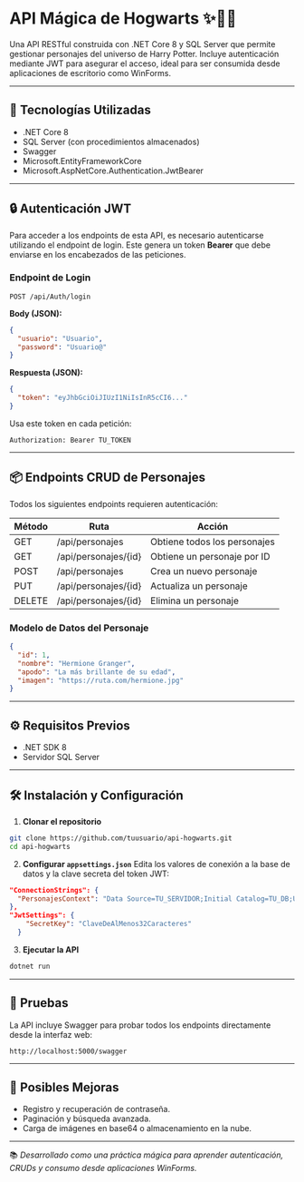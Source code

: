 # API Mágica de Hogwarts ✨🧙‍♂️

Una API RESTful construida con .NET Core 8 y SQL Server que permite gestionar personajes del universo de Harry Potter. Incluye autenticación mediante JWT para asegurar el acceso, ideal para ser consumida desde aplicaciones de escritorio como WinForms.

---

## 🧰 Tecnologías Utilizadas
- .NET Core 8
- SQL Server (con procedimientos almacenados)
- Swagger
- Microsoft.EntityFrameworkCore
- Microsoft.AspNetCore.Authentication.JwtBearer

---

## 🔒 Autenticación JWT
Para acceder a los endpoints de esta API, es necesario autenticarse utilizando el endpoint de login. Este genera un token **Bearer** que debe enviarse en los encabezados de las peticiones.

### Endpoint de Login
```http
POST /api/Auth/login
```

**Body (JSON):**
```json
{
  "usuario": "Usuario",
  "password": "Usuario@"
}
```

**Respuesta (JSON):**
```json
{
  "token": "eyJhbGciOiJIUzI1NiIsInR5cCI6..."
}
```

Usa este token en cada petición:
```
Authorization: Bearer TU_TOKEN
```

---

## 📦 Endpoints CRUD de Personajes
Todos los siguientes endpoints requieren autenticación:

| Método | Ruta               | Acción                        |
|--------|--------------------|-------------------------------|
| GET    | /api/personajes    | Obtiene todos los personajes  |
| GET    | /api/personajes/{id} | Obtiene un personaje por ID |
| POST   | /api/personajes    | Crea un nuevo personaje       |
| PUT    | /api/personajes/{id} | Actualiza un personaje     |
| DELETE | /api/personajes/{id} | Elimina un personaje       |

### Modelo de Datos del Personaje
```json
{
  "id": 1,
  "nombre": "Hermione Granger",
  "apodo": "La más brillante de su edad",
  "imagen": "https://ruta.com/hermione.jpg"
}
```

---

## ⚙️ Requisitos Previos
- .NET SDK 8
- Servidor SQL Server

---

## 🛠 Instalación y Configuración

1. **Clonar el repositorio**
```bash
git clone https://github.com/tuusuario/api-hogwarts.git
cd api-hogwarts
```

2. **Configurar `appsettings.json`**
Edita los valores de conexión a la base de datos y la clave secreta del token JWT:
```json
"ConnectionStrings": {
  "PersonajesContext": "Data Source=TU_SERVIDOR;Initial Catalog=TU_DB;User Id=TU_USUARIO;Password=TU_PASS;Encrypt=True;Trust Server Certificate=True"
},
"JwtSettings": {
    "SecretKey": "ClaveDeAlMenos32Caracteres"
  }
```

3. **Ejecutar la API**
```bash
dotnet run
```

---

## 🧪 Pruebas
La API incluye Swagger para probar todos los endpoints directamente desde la interfaz web:
```
http://localhost:5000/swagger
```

---

## 🔮 Posibles Mejoras
- Registro y recuperación de contraseña.
- Paginación y búsqueda avanzada.
- Carga de imágenes en base64 o almacenamiento en la nube.

---

📚 *Desarrollado como una práctica mágica para aprender autenticación, CRUDs y consumo desde aplicaciones WinForms.*
